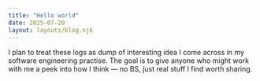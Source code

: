 ```yaml
---
title: "Hello world"
date: 2025-07-20
layout: layouts/blog.njk
---
```


I plan to treat these logs as dump of interesting idea I come across in my software engineering practise. The goal is to give anyone who might work with me a peek into how I think — no BS, just real stuff I find worth sharing.

